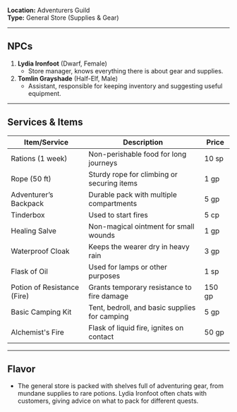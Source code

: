 **Location:** Adventurers Guild  
**Type:** General Store (Supplies & Gear)

---

## NPCs

1. **Lydia Ironfoot** (Dwarf, Female)
    - Store manager, knows everything there is about gear and supplies.
2. **Tomlin Grayshade** (Half-Elf, Male)
    - Assistant, responsible for keeping inventory and suggesting useful equipment.

---

## Services & Items

|Item/Service|Description|Price|
|---|---|---|
|Rations (1 week)|Non-perishable food for long journeys|10 sp|
|Rope (50 ft)|Sturdy rope for climbing or securing items|1 gp|
|Adventurer’s Backpack|Durable pack with multiple compartments|5 gp|
|Tinderbox|Used to start fires|5 cp|
|Healing Salve|Non-magical ointment for small wounds|1 gp|
|Waterproof Cloak|Keeps the wearer dry in heavy rain|3 gp|
|Flask of Oil|Used for lamps or other purposes|1 sp|
|Potion of Resistance (Fire)|Grants temporary resistance to fire damage|150 gp|
|Basic Camping Kit|Tent, bedroll, and basic supplies for camping|5 gp|
|Alchemist's Fire|Flask of liquid fire, ignites on contact|50 gp|

---

## Flavor

- The general store is packed with shelves full of adventuring gear, from mundane supplies to rare potions. Lydia Ironfoot often chats with customers, giving advice on what to pack for different quests.